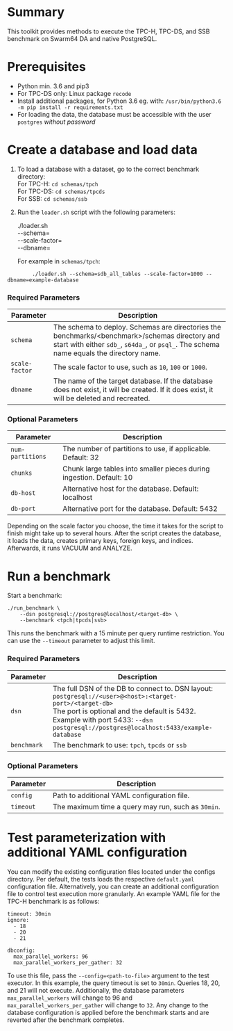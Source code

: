 # Summary

This toolkit provides methods to execute the TPC-H, TPC-DS, and SSB benchmark on
Swarm64 DA and native PostgreSQL.


# Prerequisites

- Python min. 3.6 and pip3
- For TPC-DS only: Linux package `recode`
- Install additional packages, for Python 3.6 eg. with: `/usr/bin/python3.6 -m pip install -r requirements.txt`
- For loading the data, the database must be accessible with the user
  `postgres` *without password*


# Create a database and load data

1. To load a database with a dataset, go to the correct benchmark directory:\
   For TPC-H: `cd schemas/tpch`\
   For TPC-DS: `cd schemas/tpcds`\
   For SSB: `cd schemas/ssb`

2. Run the `loader.sh` script with the following parameters:

    ./loader.sh \
        --schema=<schema-to-deploy> \
        --scale-factor=<scale-factor-to-use> \
        --dbname=<target-db>
  
    For example in `schemas/tpch`:
```
        ./loader.sh --schema=sdb_all_tables --scale-factor=1000 --dbname=example-database
```
  
### Required Parameters

   | Parameter      | Description                                            |
   | -------------- | ------------------------------------------------------ |
   | `schema`       | The schema to deploy. Schemas are directories the benchmarks/\<benchmark\>/schemas directory and start with either `sdb_`, `s64da_`, or `psql_`. The schema name equals the directory name. |
   | `scale-factor` | The scale factor to use, such as `10`, `100` or `1000`.      |
   | `dbname`       | The name of the target database. If the database does not exist, it will be created. If it does exist, it will be deleted and recreated.    |

### Optional Parameters

   | Parameter       | Description                                           |
   | ---------------- | ---------------------------------------------------- |
   | `num-partitions` | The number of partitions to use, if applicable. Default: 32 |
   | `chunks`         | Chunk large tables into smaller pieces during ingestion. Default: 10 |
   | `db-host`        | Alternative host for the database. Default: localhost |
   | `db-port`        | Alternative port for the database. Default: 5432|

   Depending on the scale factor you choose, the time it takes for the script
   to finish might take up to several hours. After the script creates the
   database, it loads the data, creates primary keys, foreign keys, and
   indices. Afterwards, it runs VACUUM and ANALYZE.


# Run a benchmark

Start a benchmark:

    ./run_benchmark \
        --dsn postgresql://postgres@localhost/<target-db> \
        --benchmark <tpch|tpcds|ssb>

This runs the benchmark with a 15 minute per query runtime restriction. You can
use the `--timeout` parameter to adjust this limit.

### Required Parameters

| Parameter   | Description                                     |
| ----------- | ----------------------------------------------- |
| `dsn`       | The full DSN of the DB to connect to. DSN layout: <br> ``postgresql://<user>@<host>:<target-port>/<target-db>`` <br> The port is optional and the default is 5432.<br> Example with port 5433: ``--dsn postgresql://postgres@localhost:5433/example-database``|
| `benchmark` | The benchmark to use: `tpch`, `tpcds` or `ssb`        |

### Optional Parameters

| Parameter  | Description                                        |
| ---------- | -------------------------------------------------- |
| `config`   | Path to additional YAML configuration file.        |
| `timeout`  | The maximum time a query may run, such as `30min`. |


# Test parameterization with additional YAML configuration

You can modify the existing configuration files located under the configs
directory. Per default, the tests loads the respective `default.yaml` 
configuration file.
Alternatively, you can create an additional configuration file to control 
test execution more granularly. An example YAML file for the TPC-H benchmark 
is as follows:

    timeout: 30min
    ignore:
      - 18
      - 20
      - 21

    dbconfig:
      max_parallel_workers: 96
      max_parallel_workers_per_gather: 32

To use this file, pass the `--config=<path-to-file>` argument to the test
executor. In this example, the query timeout is set to `30min`. Queries 18, 20,
and 21 will not execute. Additionally, the database parameters
`max_parallel_workers` will change to 96 and `max_parallel_workers_per_gather`
will change to `32`. Any change to the database configuration is applied before
the benchmark starts and are reverted after the benchmark completes.
